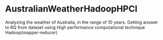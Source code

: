 # AustralianWeatherHadoopHPCI
Analyzing the weather of Australia, in the range of 10 years. Getting answer to RQ from dataset using High performance computational technique Hadoop(mapper-reducer)
